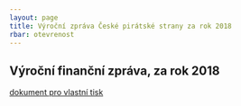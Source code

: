 ```yaml
---
layout: page
title: Výroční zpráva České pirátské strany za rok 2018
rbar: otevrenost
---
```


<h2> Výroční finanční zpráva, za rok 2018 </h2>
<a href="https://pirati.cz/otevrenost/vyrocni-zpravy/2018/2018.pdf"> dokument pro vlastní tisk </a>
